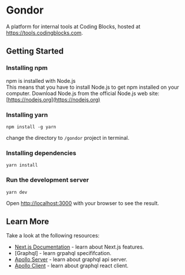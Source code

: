 # Gondor
A platform for internal tools at Coding Blocks, hosted at https://tools.codingblocks.com.

## Getting Started

### Installing npm
npm is installed with Node.js<br>
This means that you have to install Node.js to get npm installed on your computer.
Download Node.js from the official Node.js web site: [https://nodejs.org](https://nodejs.org)
### Installing yarn
`npm install -g yarn`

change the directory to `/gondor` project in terminal.
### Installing dependencies
`yarn install`
### Run the development server
`yarn dev`

Open [http://localhost:3000](http://localhost:3000) with your browser to see the result.

## Learn More

Take a look at the following resources:

- [Next.js Documentation](https://nextjs.org/docs) - learn about Next.js features.
- [Graphql] - learn grpahql specififcation.
- [Apollo Server](https://www.apollographql.com/docs/apollo-server/) - learn about graphql api server.
- [Apollo Client](https://www.apollographql.com/docs/react) - learn about graphql react client.
